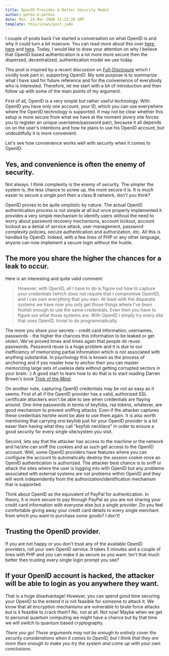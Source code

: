 ```yaml
---
title: OpenID Provides A Better Security Model
author: petko-d-petkov
date: Mon, 24 Mar 2008 11:23:20 GMT
template: this/views/post.jade
---
```


I couple of posts back I've started a conversation on what OpenID is and why it could turn a bit insecure. You can read more about this over [here](/blog/hijacking-openid-enabled-accounts/), [here](/blog/openid-a-security-story/) and [here](/blog/identity-20-security/). Today, I would like to draw your attention on why I believe that OpenID based authentication is a lot more more secure then the dispersed, decentralized, authentication model we use today.

This post is inspired by a recent discussion on [Full-Disclosure](http://seclists.org/fulldisclosure/2008/Mar/0385.html) which I vividly took part in, supporting OpenID. My sole purpose is to summarize what I have said for future reference and for the convenience of everybody who is interested. Therefore, let me start with a bit of introduction and then follow up with some of the main points of my argument.

First of all, OpenID is a very simple but rather useful technology. With OpenID you have only one account, your ID, which you can use everywhere where the OpenID technology is supported. It may not be clear whether this setup is more secure from what we have at the moment (every site forces you to register an unique username/password pair), because it all depends on on the user's intentions and how he plans to use his OpenID account, but undoubtfully it is more convenient.

Let's see how convenience works well with security when it comes to OpenID:

## Yes, and convenience is often the enemy of security.

Not always. I think complexity is the enemy of security. The simpler the system is, the less chance to screw up, the more secure it is. It is much easier to secure a single port then a class B network, don't you think?

OpenID proves to be quite simplistic by nature. The actual OpenID authentication process is not simple at all but once properly implemented it provides a very simple mechanism to identify users without the need to worry about password recovery mechanisms, account lockout, account lockout as a denial of service attack, user management, password complexity policies, secure authentication and authorization, etc. All this is handled by OpenID. Indeed, with a few lines of PHP or any other language, anyone can now implement a secure login without the hustle.

## The more you share the higher the chances for a leak to occur.

Here is an interesting and quite valid comment:

> However, with OpenID, all I have to do is figure out how to capture your credentials (which does not require that I compromise OpenID), and I can own everything that you own.  At least with the disparate systems we have now you only get those things where I've been foolish enough to use the same credentials.  Even then you have to figure out what those systems are.  With OpenID I simply try every site that uses OpenID, trivial to do programmatically.

The more you share your secrets - credit card information, usernames, passwords - the higher the chances this information to be leaked or get stolen. We've proved times and times again that people do reuse passwords. Password reuse is a huge problem and it is due to our inefficiency of memorizing partial information which is not associated with anything substantial. In psychology this is known as the process of anchoring and if you master how to anchor then you can master memorizing large sets of useless data without getting corrupted sectors in your brain. :) A good start to learn how to do that is to start reading Darren Brown's book [Trick of the Mind](http://www.amazon.com/Tricks-Mind-Derren-Brown/dp/1905026358/ref=sr_1_4?ie=UTF8&s=books&qid=1206359973&sr=1-4).

On another note, capturing OpenID credentials may be not as easy as it seems. First of all if the OpenID provider has a valid, authorized SSL certificate attackers won't be able to see when credentials are flaying around. One-time passwords in terms of keyfobs, rsa tokens, whatever, are good mechanism to prevent sniffing attacks. Even if the attacker captures these credentials he/she wont be able to use them again. It is also worth mentioning that carrying one keyfob just for your OpenID provider is a lot easer then having what they call "keyfob necklace" in order to ensure a good security for every single site/system you visit.

Second, lets say that the attacker has access to the machine or the network and he/she can sniff the cookies and as such get access to the OpenID account. Well, some OpenID providers have features where you can configure the account to automatically destroy the session cookie once an OpenID authentication is authorized. The attacker best chance is to
sniff or attack the sites where the user is logging into with OpenID but any problems associated with external systems are not problems within OpenID and they will work independently from the authorization/identification mechanism that is supported.

Think about OpenID as the equivalent of PayPal for authentication. In theory, it is more secure to pay through PayPal as you are not sharing your credit card information with everyone else but a single provider. Do you feel comfortable giving away your credit card details to every single merchant from which you want to purchase some goods? I don't!

## Trusting the OpenID provider.

If you are not happy or you don't trust any of the available OpenID providers, roll your own OpenID service. It takes 5 minutes and a couple of lines with PHP and you can make it as secure as you want. Isn't that much better then trusting every single login prompt you see?

## If your OpenID account is hacked, the attacker will be able to login as you anywhere they want.

That is a huge disadvantage! However, you can spend good time securing your OpenID to the extend it is not feasible for someone to attack it. We know that all encryption mechanisms are vulnerable to brute force attacks but is it feasible to crack them? No, not at all. Not now! Maybe when we get to personal quantum computing we might have a chance but by that time we will switch to quantum based cryptography.

_There you go! These arguments may not be enough to entirely cover the security considerations when it comes to OpenID, but I think that they are more then enough to make you try the system and come up with your own conclusions._
